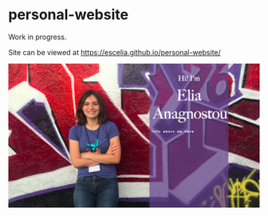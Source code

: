 # personal-website

Work in progress.

Site can be viewed at https://escelia.github.io/personal-website/

![Progress picture](progresspic.png)
